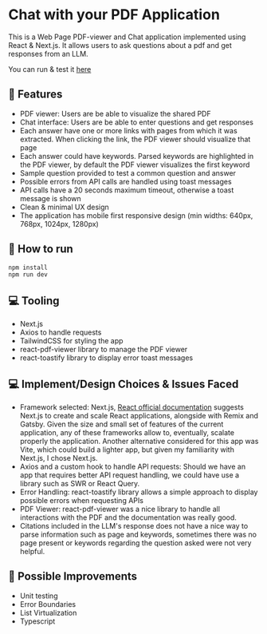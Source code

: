 # Chat with your PDF Application

This is a Web Page PDF-viewer and Chat application implemented using React & Next.js. It allows users to ask questions about a pdf and get responses from an LLM.

You can run & test it [here]()

## 📜 Features

- PDF viewer: Users are be able to visualize the shared PDF
- Chat interface: Users are be able to enter questions and get responses
- Each answer have one or more links with pages from which it was extracted. When clicking the link, the PDF viewer should visualize that page
- Each answer could have keywords. Parsed keywords are highlighted in the PDF viewer, by default the PDF viewer visualizes the first keyword
- Sample question provided to test a common question and answer
- Possible errors from API calls are handled using toast messages
- API calls have a 20 seconds maximum timeout, otherwise a toast message is shown
- Clean & minimal UX design
- The application has mobile first responsive design (min widths: 640px, 768px, 1024px, 1280px)

## 💯 How to run

```bash
npm install
npm run dev
```

## 💻 Tooling

- Next.js
- Axios to handle requests
- TailwindCSS for styling the app
- react-pdf-viewer library to manage the PDF viewer
- react-toastify library to display error toast messages

## 💻 Implement/Design Choices & Issues Faced

- Framework selected: Next.js, [React official documentation](https://react.dev/learn/start-a-new-react-project) suggests Next.js to create and scale React applications, alongside with Remix and Gatsby. Given the size and small set of features of the current application, any of these frameworks allow to, eventually, scalate properly the application. Another alternative considered for this app was Vite, which could build a lighter app, but given my familiarity with Next.js, I chose Next.js.
- Axios and a custom hook to handle API requests: Should we have an app that requires better API request handling, we could have use a library such as SWR or React Query.
- Error Handling: react-toastify library allows a simple approach to display possible errors when requesting APIs
- PDF Viewer: react-pdf-viewer was a nice library to handle all interactions with the PDF and the documentation was really good.
- Citations included in the LLM's response does not have a nice way to parse information such as page and keywords, sometimes there was no page present or keywords regarding the question asked were not very helpful.

## 🦉 Possible Improvements

- Unit testing
- Error Boundaries
- List Virtualization
- Typescript
